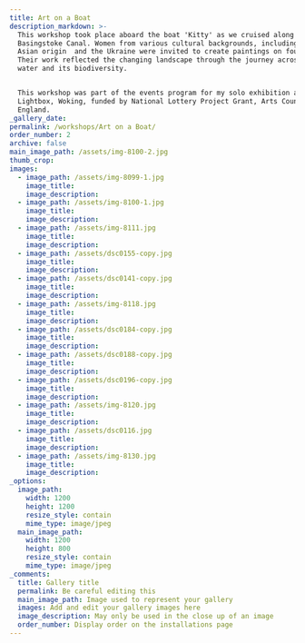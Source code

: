 ```yaml
---
title: Art on a Boat
description_markdown: >-
  This workshop took place aboard the boat 'Kitty' as we cruised along the
  Basingstoke Canal. Women from various cultural backgrounds, including South
  Asian origin  and the Ukraine were invited to create paintings on found wood.
  Their work reflected the changing landscape through the journey across the
  water and its biodiversity.


  This workshop was part of the events program for my solo exhibition at the
  Lightbox, Woking, funded by National Lottery Project Grant, Arts Council
  England.
_gallery_date:
permalink: /workshops/Art on a Boat/
order_number: 2
archive: false
main_image_path: /assets/img-8100-2.jpg
thumb_crop:
images:
  - image_path: /assets/img-8099-1.jpg
    image_title:
    image_description:
  - image_path: /assets/img-8100-1.jpg
    image_title:
    image_description:
  - image_path: /assets/img-8111.jpg
    image_title:
    image_description:
  - image_path: /assets/dsc0155-copy.jpg
    image_title:
    image_description:
  - image_path: /assets/dsc0141-copy.jpg
    image_title:
    image_description:
  - image_path: /assets/img-8118.jpg
    image_title:
    image_description:
  - image_path: /assets/dsc0184-copy.jpg
    image_title:
    image_description:
  - image_path: /assets/dsc0188-copy.jpg
    image_title:
    image_description:
  - image_path: /assets/dsc0196-copy.jpg
    image_title:
    image_description:
  - image_path: /assets/img-8120.jpg
    image_title:
    image_description:
  - image_path: /assets/dsc0116.jpg
    image_title:
    image_description:
  - image_path: /assets/img-8130.jpg
    image_title:
    image_description:
_options:
  image_path:
    width: 1200
    height: 1200
    resize_style: contain
    mime_type: image/jpeg
  main_image_path:
    width: 1200
    height: 800
    resize_style: contain
    mime_type: image/jpeg
_comments:
  title: Gallery title
  permalink: Be careful editing this
  main_image_path: Image used to represent your gallery
  images: Add and edit your gallery images here
  image_description: May only be used in the close up of an image
  order_number: Display order on the installations page
---
```

